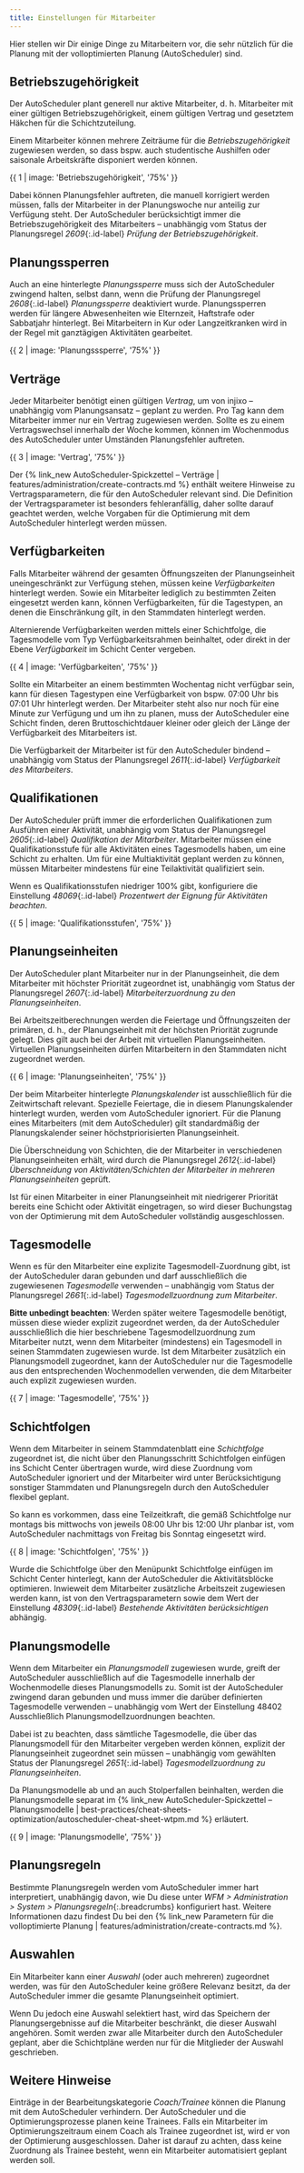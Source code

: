 ```yaml
---
title: Einstellungen für Mitarbeiter
---
```


Hier stellen wir Dir einige Dinge zu Mitarbeitern vor, die sehr nützlich für die Planung mit der volloptimierten Planung (AutoScheduler) sind.

## Betriebszugehörigkeit

Der AutoScheduler plant generell nur aktive Mitarbeiter, d.&nbsp;h. Mitarbeiter mit einer gültigen Betriebszugehörigkeit, einem gültigen Vertrag und gesetztem Häkchen für die Schichtzuteilung.

Einem Mitarbeiter können mehrere Zeiträume für die *Betriebszugehörigkeit* zugewiesen werden, so dass bspw. auch studentische Aushilfen oder saisonale Arbeitskräfte disponiert werden können.

{{ 1 | image: 'Betriebszugehörigkeit', '75%' }}

Dabei können Planungsfehler auftreten, die manuell korrigiert werden müssen, falls der Mitarbeiter in der Planungswoche nur anteilig zur Verfügung steht.
Der AutoScheduler berücksichtigt immer die Betriebszugehörigkeit des Mitarbeiters – unabhängig vom Status der Planungsregel *2609*{:.id-label} *Prüfung der Betriebszugehörigkeit*.

## Planungssperren

Auch an eine hinterlegte *Planungssperre* muss sich der AutoScheduler zwingend halten, selbst dann, wenn die Prüfung der Planungsregel *2608*{:.id-label} *Planungssperre* deaktiviert wurde. Planungssperren werden für längere Abwesenheiten wie Elternzeit, Haftstrafe oder Sabbatjahr hinterlegt. Bei Mitarbeitern in Kur oder Langzeitkranken wird in der Regel mit ganztägigen Aktivitäten gearbeitet.

{{ 2 | image: 'Planungsssperre', '75%' }}

## Verträge

Jeder Mitarbeiter benötigt einen gültigen *Vertrag*, um von injixo – unabhängig vom Planungsansatz – geplant zu werden. Pro Tag kann dem Mitarbeiter immer nur ein Vertrag zugewiesen werden. Sollte es zu einem Vertragswechsel innerhalb der Woche kommen, können im Wochenmodus des AutoScheduler unter Umständen Planungsfehler auftreten.

{{ 3 | image: 'Vertrag', '75%' }}

Der {% link_new AutoScheduler-Spickzettel – Verträge | features/administration/create-contracts.md %} enthält weitere Hinweise zu Vertragsparametern, die für den AutoScheduler relevant sind. Die Definition der Vertragsparameter ist besonders fehleranfällig, daher sollte darauf geachtet werden, welche Vorgaben für die Optimierung mit dem AutoScheduler hinterlegt werden müssen.

## Verfügbarkeiten

Falls Mitarbeiter während der gesamten Öffnungszeiten der Planungseinheit uneingeschränkt zur Verfügung stehen, müssen keine *Verfügbarkeiten* hinterlegt werden. Sowie ein Mitarbeiter lediglich zu bestimmten Zeiten eingesetzt werden kann, können Verfügbarkeiten, für die Tagestypen, an denen die Einschränkung gilt, in den Stammdaten hinterlegt werden.

Alternierende Verfügbarkeiten werden mittels einer Schichtfolge, die Tagesmodelle vom Typ Verfügbarkeitsrahmen beinhaltet, oder direkt in der Ebene *Verfügbarkeit* im Schicht Center vergeben.

{{ 4 | image: 'Verfügbarkeiten', '75%' }}

Sollte ein Mitarbeiter an einem bestimmten Wochentag nicht verfügbar sein, kann für diesen Tagestypen eine Verfügbarkeit von bspw. 07:00 Uhr bis 07:01 Uhr hinterlegt werden. Der Mitarbeiter steht also nur noch für eine Minute zur Verfügung und um ihn zu planen, muss der AutoScheduler eine Schicht finden, deren Bruttoschichtdauer kleiner oder gleich der Länge der Verfügbarkeit des Mitarbeiters ist.

Die Verfügbarkeit der Mitarbeiter ist für den AutoScheduler bindend – unabhängig vom Status der Planungsregel *2611*{:.id-label} *Verfügbarkeit des Mitarbeiters*.

## Qualifikationen

Der AutoScheduler prüft immer die erforderlichen Qualifikationen zum Ausführen einer Aktivität, unabhängig vom Status der Planungsregel *2605*{:.id-label} *Qualifikation der Mitarbeiter*. Mitarbeiter müssen eine Qualifikationsstufe für alle Aktivitäten eines Tagesmodells haben, um eine Schicht zu erhalten. Um für eine Multiaktivität geplant werden zu können, müssen Mitarbeiter mindestens für eine Teilaktivität qualifiziert sein.

Wenn es Qualifikationsstufen niedriger 100% gibt, konfiguriere die Einstellung *48069*{:.id-label} *Prozentwert der Eignung für Aktivitäten beachten*.

{{ 5 | image: 'Qualifikationsstufen', '75%' }}

## Planungseinheiten

Der AutoScheduler plant Mitarbeiter nur in der Planungseinheit, die dem Mitarbeiter mit höchster Priorität zugeordnet ist, unabhängig vom Status der Planungsregel *2607*{:.id-label} *Mitarbeiterzuordnung zu den Planungseinheiten*.

Bei Arbeitszeitberechnungen werden die Feiertage und Öffnungszeiten der primären, d.&nbsp;h., der Planungseinheit mit der höchsten Priorität zugrunde gelegt. Dies gilt auch bei der Arbeit mit virtuellen Planungseinheiten. Virtuellen Planungseinheiten dürfen Mitarbeitern in den Stammdaten nicht zugeordnet werden.

{{ 6 | image: 'Planungseinheiten', '75%' }}

Der beim Mitarbeiter hinterlegte *Planungskalender* ist ausschließlich für die Zeitwirtschaft relevant. Spezielle Feiertage, die in diesem Planungskalender hinterlegt wurden, werden vom AutoScheduler ignoriert. Für die Planung eines Mitarbeiters (mit dem AutoScheduler) gilt standardmäßig der Planungskalender seiner höchstpriorisierten Planungseinheit.

Die Überschneidung von Schichten, die der Mitarbeiter in verschiedenen Planungseinheiten erhält, wird durch die Planungsregel *2612*{:.id-label} *Überschneidung von Aktivitäten/Schichten der Mitarbeiter in mehreren Planungseinheiten* geprüft.

Ist für einen Mitarbeiter in einer Planungseinheit mit niedrigerer Priorität bereits eine Schicht oder Aktivität eingetragen, so wird dieser Buchungstag von der Optimierung mit dem AutoScheduler vollständig ausgeschlossen.

## Tagesmodelle

Wenn es für den Mitarbeiter eine explizite Tagesmodell-Zuordnung gibt, ist der AutoScheduler daran gebunden und darf ausschließlich die zugewiesenen *Tagesmodelle* verwenden – unabhängig vom Status der Planungsregel *2661*{:.id-label} *Tagesmodellzuordnung zum Mitarbeiter*.

**Bitte unbedingt beachten**: Werden später weitere Tagesmodelle benötigt, müssen diese wieder explizit zugeordnet werden, da der AutoScheduler ausschließlich die hier beschriebene Tagesmodellzuordnung zum Mitarbeiter nutzt, wenn dem Mitarbeiter (mindestens) ein Tagesmodell in seinen Stammdaten zugewiesen wurde. Ist dem Mitarbeiter zusätzlich ein Planungsmodell zugeordnet, kann der AutoScheduler nur die Tagesmodelle aus den entsprechenden Wochenmodellen verwenden, die dem Mitarbeiter auch explizit zugewiesen wurden.

{{ 7 | image: 'Tagesmodelle', '75%' }}

## Schichtfolgen

Wenn dem Mitarbeiter in seinem Stammdatenblatt eine *Schichtfolge* zugeordnet ist, die nicht über den Planungsschritt Schichtfolgen einfügen ins Schicht Center übertragen wurde,  wird diese Zuordnung vom AutoScheduler ignoriert und der Mitarbeiter wird unter Berücksichtigung sonstiger Stammdaten und Planungsregeln durch den AutoScheduler flexibel geplant.

So kann es vorkommen, dass eine Teilzeitkraft, die gemäß Schichtfolge nur montags bis mittwochs von jeweils 08:00 Uhr bis 12:00 Uhr planbar ist, vom AutoScheduler nachmittags von Freitag bis Sonntag eingesetzt wird.

{{ 8 | image: 'Schichtfolgen', '75%' }}

Wurde die Schichtfolge über den Menüpunkt Schichtfolge einfügen im Schicht Center hinterlegt, kann der AutoScheduler die Aktivitätsblöcke optimieren. Inwieweit dem Mitarbeiter zusätzliche Arbeitszeit zugewiesen werden kann, ist von den Vertragsparametern sowie dem Wert der Einstellung *48309*{:.id-label} *Bestehende Aktivitäten berücksichtigen* abhängig.

## Planungsmodelle

Wenn dem Mitarbeiter ein *Planungsmodell* zugewiesen wurde, greift der AutoScheduler ausschließlich auf die Tagesmodelle innerhalb der Wochenmodelle dieses Planungsmodells zu. Somit ist der AutoScheduler zwingend daran gebunden und muss immer die darüber definierten Tagesmodelle verwenden – unabhängig vom Wert der Einstellung 48402 Ausschließlich Planungsmodellzuordnungen beachten.

Dabei ist zu beachten, dass sämtliche Tagesmodelle, die über das Planungsmodell für den Mitarbeiter vergeben werden können, explizit der Planungseinheit zugeordnet sein müssen – unabhängig vom gewählten Status der Planungsregel *2651*{:.id-label} *Tagesmodellzuordnung zu Planungseinheiten*.

Da Planungsmodelle ab und an auch Stolperfallen beinhalten, werden die Planungsmodelle separat im {% link_new AutoScheduler-Spickzettel – Planungsmodelle | best-practices/cheat-sheets-optimization/autoscheduler-cheat-sheet-wtpm.md %} erläutert.

{{ 9 | image: 'Planungsmodelle', '75%' }}

## Planungsregeln

Bestimmte Planungsregeln werden vom AutoScheduler immer hart interpretiert, unabhängig davon, wie Du diese unter *WFM > Administration > System > Planungsregeln*{:.breadcrumbs} konfiguriert hast. Weitere Informationen dazu findest Du bei den {% link_new Parametern für die volloptimierte Planung | features/administration/create-contracts.md %}.

## Auswahlen

Ein Mitarbeiter kann einer *Auswahl* (oder auch mehreren) zugeordnet werden, was für den AutoScheduler keine größere Relevanz besitzt, da der AutoScheduler immer die gesamte Planungseinheit optimiert.

Wenn Du jedoch eine Auswahl selektiert hast, wird das Speichern der Planungsergebnisse auf die Mitarbeiter beschränkt, die dieser Auswahl angehören. Somit werden zwar alle Mitarbeiter durch den AutoScheduler geplant, aber die Schichtpläne werden nur für die Mitglieder der Auswahl geschrieben.

## Weitere Hinweise

Einträge in der Bearbeitungskategorie *Coach/Trainee* können die Planung mit dem AutoScheduler verhindern. Der AutoScheduler und die Optimierungsprozesse planen keine Trainees. Falls ein Mitarbeiter im Optimierungszeitraum einem Coach als Trainee zugeordnet ist, wird er von der Optimierung ausgeschlossen. Daher ist darauf zu achten, dass keine Zuordnung als Trainee besteht, wenn ein Mitarbeiter automatisiert geplant werden soll.
